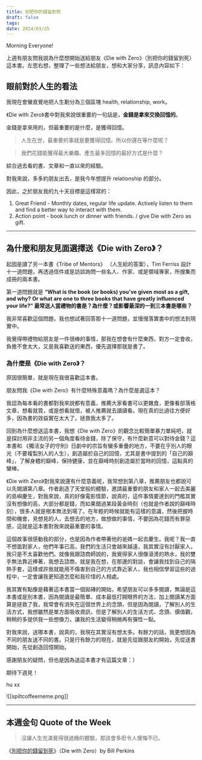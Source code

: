 ```yaml
---
title: 別把你的錢留到死
draft: false
tags: 
date: 2024/03/25
---
```

Morning Everyone!

上週有朋友問我說為什麼想開始送給朋友《Die with Zero》（別把你的錢留到死）這本書。左思右想，整理了一些想法給朋友，想和大家分享，訊息內容如下：

## 眼前對於人生的看法

我現在會蠻直覺地把人生劃分為三個區塊 health, relationship, work。

《Die with Zero》書中對我來說很重要的一句話是，**金錢是拿來交換回憶的**。

金錢是拿來用的，但最重要的是什麼，是獲得回憶。

> 人生在世，最重要的事就是要獲得回憶。所以你還在等什麼呢？

> 我們花錢能獲得最大樂趣、產生最多回憶的最好方式是什麼？

綜合過去看的書、文章和一直以來的經驗。

對我來說，多多約朋友出去，是我今年想提升 relationship 的部分。

因此，之於朋友我的九十天目標是這樣寫的：

1. Great Friend - Monthly dates, regular life update. Actively listen to them and find a better way to interact with them.
2. Action point - book lunch or dinner with friends. / give Die with Zero as gift.

---

## 為什麼和朋友見面選擇送《Die with Zero》？

起因是讀了另一本書《Tribe of Mentors》 （人生給的答案），Tim Ferriss 設計十一道問題，再透過信件或是訪談詢問一些名人、作家、或是領域專家，所搜集而成冊的兩本書。

第一道問題就是 **“What is the book (or books) you’ve given most as a gift, and why? Or what are one to three books that have greatly influenced your life?” 最常送人當禮物的書是？為什麼？或影響最深的一到三本書是哪些？**

我非常喜歡這個問題，我也想試著回答那十一道問題，並慢慢落實書中的想法到現實中。

我覺得帶禮物給朋友是一件很棒的事情，那我在想會有什麼東西，對方一定會收，負擔不會太大，又是我喜歡送的東西，優先選擇那就是書了。

### 為什麼是《Die with Zero》？

原因很簡單，就是現在我很喜歡這本書。

朋友問我《Die with Zero》有什麼特殊意義嗎？為什麼是選這本？

我認為每本看的書都對我來說都有意義，推薦大家看書可以更雜食，更像看部落格文章，想看就買，或是想看就借，被人推薦就去讀讀看。現在真的比過往方便好多，因為書的效益實在太大了，拯救我太多了。

回到為什麼想送這本書，我想《Die with Zero》的觀念比較簡單暴力單純吧，就是探討用非主流的另一個角度看待金錢，除了保守，有什麼新意可以對待金錢？這本書和 《獨活女子的守則》日劇中的宗旨有蠻多重疊的地方，不要在乎別人的眼光（不要複製別人的人生），創造屬於自己的回憶，尤其是書中提到的「自己的巔峰」，了解身體的巔峰，保持健康，並在巔峰時刻創造屬於當時的回憶，這點真的蠻棒。

《Die with Zero》對我來說還有什麼意義呢，我常想到第八章，推薦朋友也都說可以先閱讀第八章。作者創造了天堂般的體驗，邀請最重要的朋友和家人一起去美麗的島嶼慶生，對我來說，真的好像電影情節，說真的，這件事情要達到的門檻其實沒有想像的高，大部分都是錢，而如果錯過某段黃金時刻（也就是作者說的巔峰時刻），很多人就是根本無法到場了。在年輕的時候就能有這樣的意識，然後把握時間和機會，見想見的人，去想去的地方，做想做的事情，不要因為花錢而有罪惡感，這就是這本書對我來說最重要的事情。

這個故事很感動我的部分，也是因為作者帶著他的爸媽一起去慶生。我呢？我一直不想面對家人，他們年事已高，我們的生活只會越來越遠，我其實沒有討厭家人，我只是不太喜歡他們。就像我跟諮商師說的，我覺得家人很像滾燙的熱水，我的雙手無法靠近捧著，我想去諮商，就是我在想，在那邊的對談，會讓我找到自己的隔熱手套，這樣或許我就能用不傷害到自己的方式靠近家人，我也相信學習這些的過程中，一定會讓我更知道怎麼和我珍惜的人相處。

我其實有點像是藉著這本書當一個拋磚的開始，希望朋友可以多多閱讀，無論是這本書或是別本書，因為閱讀是最簡單、成本最低打開眼界的方法，加上閱讀某方面算是拯救了我，我常會有消失在這個世界上的念頭，但是因為閱讀，了解別人的生活方式，我想雖然是單方面吸收資訊，但是了解別人的生活方式、念頭、價值觀，稍稍的多提供我一些想像力，讓我的生活變得稍微再有彈性一點。

對我來說，送哪本書，說真的，我現在其實沒有想太多。有餘力的話，我更想因為不同的朋友送不同的書。只是行有餘力的現在，就是先從跟朋友約開始，先從送書開始，先從創造回憶開始。

感謝朋友的疑問，但也是因為送這本書才有這篇文章：）

期待下週見！

hu xx

![[spiltcoffeememe.png]]

---

## 本週金句 Quote of the Week

> 沒讓人生充滿覺得很過癮的體驗，那該會多麽令人懊悔不已。

《[別把你的錢留到死](https://r10.to/hNxlRa?ref=chinghannhu.com)》（Die with Zero）by Bill Perkins